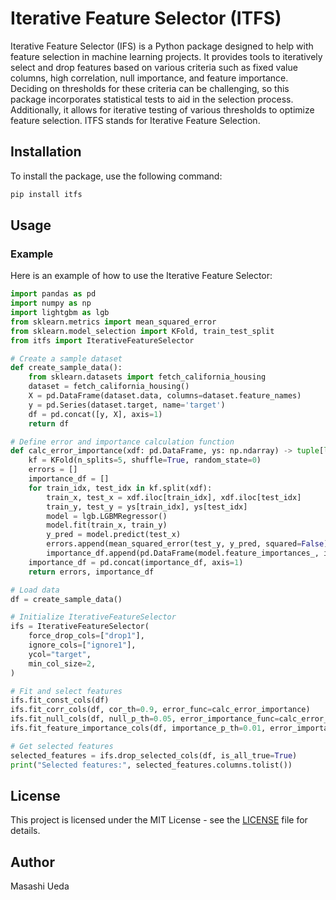 # Iterative Feature Selector (ITFS)

Iterative Feature Selector (IFS) is a Python package designed to help with feature selection in machine learning projects. It provides tools to iteratively select and drop features based on various criteria such as fixed value columns, high correlation, null importance, and feature importance. Deciding on thresholds for these criteria can be challenging, so this package incorporates statistical tests to aid in the selection process. Additionally, it allows for iterative testing of various thresholds to optimize feature selection. ITFS stands for Iterative Feature Selection.

## Installation

To install the package, use the following command:

```sh
pip install itfs
```

## Usage

### Example

Here is an example of how to use the Iterative Feature Selector:

```python
import pandas as pd
import numpy as np
import lightgbm as lgb
from sklearn.metrics import mean_squared_error
from sklearn.model_selection import KFold, train_test_split
from itfs import IterativeFeatureSelector

# Create a sample dataset
def create_sample_data():
    from sklearn.datasets import fetch_california_housing
    dataset = fetch_california_housing()
    X = pd.DataFrame(dataset.data, columns=dataset.feature_names)
    y = pd.Series(dataset.target, name='target')
    df = pd.concat([y, X], axis=1)
    return df

# Define error and importance calculation function
def calc_error_importance(xdf: pd.DataFrame, ys: np.ndarray) -> tuple[list[float], pd.DataFrame]:
    kf = KFold(n_splits=5, shuffle=True, random_state=0)
    errors = []
    importance_df = []
    for train_idx, test_idx in kf.split(xdf):
        train_x, test_x = xdf.iloc[train_idx], xdf.iloc[test_idx]
        train_y, test_y = ys[train_idx], ys[test_idx]
        model = lgb.LGBMRegressor()
        model.fit(train_x, train_y)
        y_pred = model.predict(test_x)
        errors.append(mean_squared_error(test_y, y_pred, squared=False))
        importance_df.append(pd.DataFrame(model.feature_importances_, index=xdf.columns, columns=['importance']))
    importance_df = pd.concat(importance_df, axis=1)
    return errors, importance_df

# Load data
df = create_sample_data()

# Initialize IterativeFeatureSelector
ifs = IterativeFeatureSelector(
    force_drop_cols=["drop1"],
    ignore_cols=["ignore1"],
    ycol="target",
    min_col_size=2,
)

# Fit and select features
ifs.fit_const_cols(df)
ifs.fit_corr_cols(df, cor_th=0.9, error_func=calc_error_importance)
ifs.fit_null_cols(df, null_p_th=0.05, error_importance_func=calc_error_importance)
ifs.fit_feature_importance_cols(df, importance_p_th=0.01, error_importance_func=calc_error_importance)

# Get selected features
selected_features = ifs.drop_selected_cols(df, is_all_true=True)
print("Selected features:", selected_features.columns.tolist())
```

## License

This project is licensed under the MIT License - see the [LICENSE](LICENSE) file for details.

## Author

Masashi Ueda